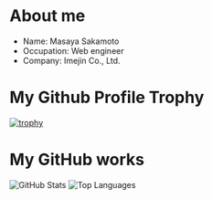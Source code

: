 # About me

- Name: Masaya Sakamoto
- Occupation: Web engineer
- Company: Imejin Co., Ltd.

# My Github Profile Trophy

[![trophy](https://github-profile-trophy.vercel.app/?username=Sakamoto0525)](https://github.com/Sakamoto0525/Sakamoto0525)

# My GitHub works

![GitHub Stats](https://github-readme-stats.vercel.app/api?username=Sakamoto0525&count_private=true&show_icons=true&theme=buefy)
![Top Languages](https://github-readme-stats.vercel.app/api/top-langs/?username=Sakamoto0525&layout=compact&theme=buefy)


<!--
**Sakamoto0525/Sakamoto0525** is a ✨ _special_ ✨ repository because its `README.md` (this file) appears on your GitHub profile.

Here are some ideas to get you started:

- 🔭 I’m currently working on ...
- 🌱 I’m currently learning ...
- 👯 I’m looking to collaborate on ...
- 🤔 I’m looking for help with ...
- 💬 Ask me about ...
- 📫 How to reach me: ...
- 😄 Pronouns: ...
- ⚡ Fun fact: ...
-->
